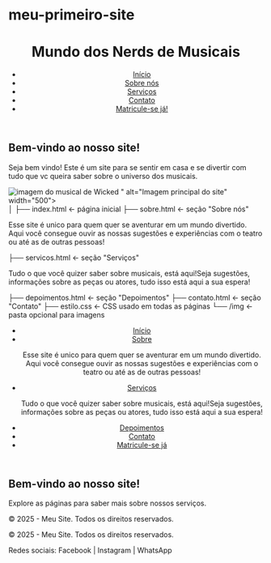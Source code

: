 # meu-primeiro-site
<!DOCTYPE html>
<html lang="pt-BR">
<head>
  <meta charset="UTF-8">
  <title>Meu Primeiro Site</title>
  <link rel="stylesheet" href="estilo.css"> <!-- futuramente para estilizar -->
</head>
<body>

  <!-- Cabeçalho com menu de navegação -->
  <header>
    <h1>Mundo dos Nerds de Musicais</h1>
    <nav>
      <ul>
        <li><a href="#">Início</a></li>
        <li><a href="#">Sobre nós</a></li>
        <li><a href="#">Serviços</a></li>
        <li><a href="#">Contato</a></li>
        <li><a href="#" class="botao-destaque">Matricule-se já!</a></li>
      </ul>
    </nav>
  </header>

  <!-- Conteúdo principal da página -->
  <main>
    <h2>Bem-vindo ao nosso site!</h2>
    <p>Seja bem vindo! Este é um site para se sentir em casa e se divertir com tudo que vc queira saber sobre o universo dos musicais.</p>
    <img src="<img src="imagem wicked Brasil.jpg" alt="imagem do musical de Wicked">
" alt="Imagem principal do site" width="500">
  </main>
│
├── index.html           ← página inicial
├── sobre.html           ← seção "Sobre nós"
<p>Esse site é unico para quem quer se aventurar em um mundo divertido. Aqui você consegue ouvir as nossas sugestões e experiências com o teatro ou até as de outras pessoas!<p>
├── servicos.html        ← seção "Serviços"
<p> Tudo o que você quizer saber sobre musicais, está aqui!Seja sugestões, informações sobre as peças ou atores, tudo isso está aqui a sua espera!</p>
├── depoimentos.html     ← seção "Depoimentos"
├── contato.html         ← seção "Contato"
├── estilo.css           ← CSS usado em todas as páginas
└── /img                 ← pasta opcional para imagens
<!DOCTYPE html>
<html lang="pt-BR">
<head>
  <meta charset="UTF-8">
  <title>Início</title>
  <link rel="stylesheet" href="estilo.css">
</head>
<body>

  <header>
    <nav>
      <ul>
        <li><a href="index.html">Início</a></li>
        <li><a href="sobre.html">Sobre</a></li>      
<p>Esse site é unico para quem quer se aventurar em um mundo divertido. Aqui você consegue ouvir as nossas sugestões e experiências com o teatro ou até as de outras pessoas!<p>
        <li><a href="servicos.html">Serviços</a></li>
<p> Tudo o que você quizer saber sobre musicais, está aqui!Seja sugestões, informações sobre as peças ou atores, tudo isso está aqui a sua espera!</p>
        <li><a href="depoimentos.html">Depoimentos</a></li>
        <li><a href="contato.html">Contato</a></li>
        <li><a href="#" class="botao-destaque">Matricule-se já</a></li>
      </ul>
    </nav>
  </header>

  <main>
    <h2>Bem-vindo ao nosso site!</h2>
    <p>Explore as páginas para saber mais sobre nossos serviços.</p>
  </main>

  <footer>
    <p>© 2025 - Meu Site. Todos os direitos reservados.</p>
  </footer>

</body>
</html>

  <!-- Rodapé com informações finais -->
  <footer>
    <p>© 2025 - Meu Site. Todos os direitos reservados.</p>
    <p>Redes sociais: Facebook | Instagram | WhatsApp</p>
  </footer>
